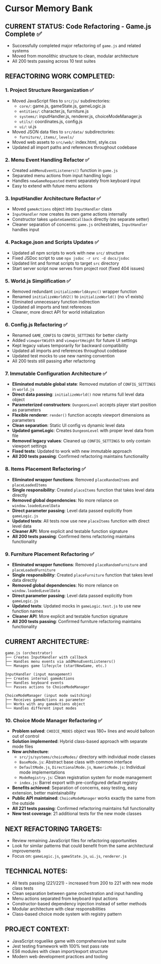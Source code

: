 # Cursor Memory Bank

## CURRENT STATUS: Code Refactoring - Game.js Complete ✅
- Successfully completed major refactoring of `game.js` and related systems
- Moved from monolithic structure to clean, modular architecture
- All 200 tests passing across 10 test suites

## REFACTORING WORK COMPLETED:

### 1. Project Structure Reorganization ✅
- Moved JavaScript files to `src/js/` subdirectories:
  - `core/`: game.js, gameState.js, gameLogic.js
  - `entities/`: character.js, furniture.js
  - `systems/`: inputHandler.js, renderer.js, choiceModeManager.js
  - `utils/`: coordinates.js, config.js
  - `ui/`: ui.js
- Moved JSON data files to `src/data/` subdirectories:
  - `furniture/`, `items/`, `levels/`
- Moved web assets to `src/web/`: index.html, style.css
- Updated all import paths and references throughout codebase

### 2. Menu Event Handling Refactor ✅
- Created `addMenuEventListeners()` function in `game.js`
- Separated menu actions from input handling logic
- Handles `newGameRequested` event separately from keyboard input
- Easy to extend with future menu actions

### 3. InputHandler Architecture Refactor ✅
- Moved `gameActions` object into `InputHandler` class
- `InputHandler` now creates its own game actions internally
- Constructor takes `updateGameUICallback` directly (no separate setter)
- Cleaner separation of concerns: `game.js` orchestrates, `InputHandler` handles input

### 4. Package.json and Scripts Updates ✅
- Updated all npm scripts to work with new `src/` structure
- Fixed JSDoc script to use `npx jsdoc -r src -d docs/jsdoc`
- Updated lint and format scripts to target `src` directory
- Start server script now serves from project root (fixed 404 issues)

### 5. World.js Simplification ✅
- Removed redundant `initializeWorldAsync()` wrapper function
- Renamed `initializeWorldV2()` to `initializeWorld()` (no v1 exists)
- Eliminated unnecessary function indirection
- Updated all imports and test references
- Cleaner, more direct API for world initialization

### 6. Config.js Refactoring ✅
- Renamed `GAME_CONFIG` to `CONFIG_SETTINGS` for better clarity
- Added `viewportWidth` and `viewportHeight` for future UI settings
- Kept legacy values temporarily for backward compatibility
- Updated all imports and references throughout codebase
- Updated test mocks to use new naming convention
- All 200 tests still passing after refactoring

### 7. Immutable Configuration Architecture ✅
- **Eliminated mutable global state**: Removed mutation of `CONFIG_SETTINGS` in `world.js`
- **Direct data passing**: `initializeWorld()` now returns full level data object
- **Parameterized constructors**: `DungeonLevel` accepts player start position as parameters
- **Flexible renderer**: `render()` function accepts viewport dimensions as parameters
- **Clean separation**: Static UI config vs dynamic level data
- **Updated gameLogic**: Creates `DungeonLevel` with proper level data from file
- **Removed legacy values**: Cleaned up `CONFIG_SETTINGS` to only contain viewport settings
- **Fixed tests**: Updated to work with new immutable approach
- **All 200 tests passing**: Confirmed refactoring maintains functionality

### 8. Items Placement Refactoring ✅
- **Eliminated wrapper functions**: Removed `placeRandomItems` and `placeLoadedItems`
- **Single responsibility**: Created `placeItems` function that takes level data directly
- **Removed global dependencies**: No more reliance on `window.loadedLevelData`
- **Direct parameter passing**: Level data passed explicitly from `gameLogic.js`
- **Updated tests**: All tests now use new `placeItems` function with direct level data
- **Cleaner API**: More explicit and testable function signature
- **All 200 tests passing**: Confirmed items refactoring maintains functionality

### 9. Furniture Placement Refactoring ✅
- **Eliminated wrapper functions**: Removed `placeRandomFurniture` and `placeLoadedFurniture`
- **Single responsibility**: Created `placeFurniture` function that takes level data directly
- **Removed global dependencies**: No more reliance on `window.loadedLevelData`
- **Direct parameter passing**: Level data passed explicitly from `gameLogic.js`
- **Updated tests**: Updated mocks in `gameLogic.test.js` to use new function names
- **Cleaner API**: More explicit and testable function signature
- **All 200 tests passing**: Confirmed furniture refactoring maintains functionality

## CURRENT ARCHITECTURE:
```
game.js (orchestrator)
├── Creates InputHandler with callback
├── Handles menu events via addMenuEventListeners()
└── Manages game lifecycle (startNewGame, etc.)

InputHandler (input management)
├── Creates internal gameActions
├── Handles keyboard events
└── Passes actions to ChoiceModeManager

ChoiceModeManager (input mode switching)
├── Receives gameActions as parameter
├── Works with any gameActions object
└── Handles different input modes
```

### 10. Choice Mode Manager Refactoring ✅
- **Problem solved**: `CHOICE_MODES` object was 180+ lines and would balloon out of control
- **Solution implemented**: Hybrid class-based approach with separate mode files
- **New architecture**: 
  - `src/js/systems/choiceModes/` directory with individual mode classes
  - `BaseMode.js`: Abstract base class with common interface
  - `DefaultMode.js`, `DirectionalMode.js`, `NumericMode.js`: Individual mode implementations
  - `ModeRegistry.js`: Clean registration system for mode management
  - `index.js`: Barrel export with pre-configured default registry
- **Benefits achieved**: Separation of concerns, easy testing, easy extension, better maintainability
- **Public API maintained**: `ChoiceModeManager` works exactly the same from the outside
- **All 221 tests passing**: Confirmed refactoring maintains full functionality
- **New test coverage**: 21 additional tests for the new mode classes

## NEXT REFACTORING TARGETS:
- Review remaining JavaScript files for refactoring opportunities
- Look for similar patterns that could benefit from the same architectural improvements
- Focus on: `gameLogic.js`, `gameState.js`, `ui.js`, `renderer.js`

## TECHNICAL NOTES:
- All tests passing (221/221) - increased from 200 to 221 with new mode class tests
- Clean separation between game orchestration and input handling
- Menu actions separated from keyboard input actions
- Constructor-based dependency injection instead of setter methods
- Modular architecture with clear responsibilities
- Class-based choice mode system with registry pattern

## PROJECT CONTEXT:
- JavaScript roguelike game with comprehensive test suite
- Jest testing framework with 100% test pass rate
- ES6 modules with clean import/export structure
- Modern web development practices and tooling
